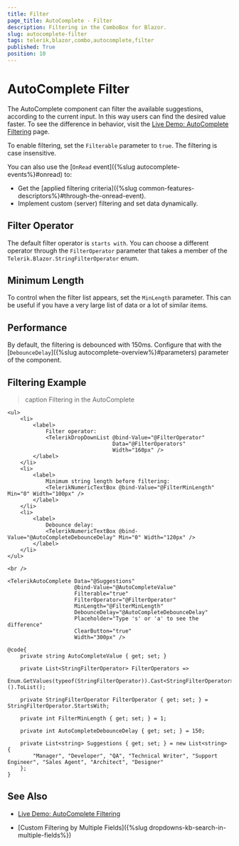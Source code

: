 ```yaml
---
title: Filter
page_title: AutoComplete - Filter
description: Filtering in the ComboBox for Blazor.
slug: autocomplete-filter
tags: telerik,blazor,combo,autocomplete,filter
published: True
position: 10
---
```


# AutoComplete Filter

The AutoComplete component can filter the available suggestions, according to the current input. In this way users can find the desired value faster. To see the difference in behavior, visit the [Live Demo: AutoComplete Filtering](https://demos.telerik.com/blazor-ui/autocomplete/filtering) page.

To enable filtering, set the `Filterable` parameter to `true`. The filtering is case insensitive.

You can also use the [`OnRead` event]({%slug autocomplete-events%}#onread) to:
* Get the [applied filtering criteria]({%slug common-features-descriptors%}#through-the-onread-event).
* Implement custom (server) filtering and set data dynamically.

## Filter Operator

The default filter operator is `starts with`. You can choose a different operator through the `FilterOperator` parameter that takes a member of the `Telerik.Blazor.StringFilterOperator` enum.

## Minimum Length

To control when the filter list appears, set the `MinLength` parameter. This can be useful if you have a very large list of data or a lot of similar items.

## Performance

By default, the filtering is debounced with 150ms. Configure that with the [`DebounceDelay`]({%slug autocomplete-overview%}#parameters) parameter of the component.

## Filtering Example

>caption Filtering in the AutoComplete

````CSHTML
<ul>
    <li>
        <label>
            Filter operator:
            <TelerikDropDownList @bind-Value="@FilterOperator"
                                 Data="@FilterOperators"
                                 Width="160px" />
        </label>
    </li>
    <li>
        <label>
            Minimum string length before filtering:
            <TelerikNumericTextBox @bind-Value="@FilterMinLength" Min="0" Width="100px" />
        </label>
    </li>
    <li>
        <label>
            Debounce delay:
            <TelerikNumericTextBox @bind-Value="@AutoCompleteDebounceDelay" Min="0" Width="120px" />
        </label>
    </li>
</ul>

<br />

<TelerikAutoComplete Data="@Suggestions"
                     @bind-Value="@AutoCompleteValue"
                     Filterable="true"
                     FilterOperator="@FilterOperator"
                     MinLength="@FilterMinLength"
                     DebounceDelay="@AutoCompleteDebounceDelay"
                     Placeholder="Type 's' or 'a' to see the difference"
                     ClearButton="true"
                     Width="300px" />

@code{
    private string AutoCompleteValue { get; set; }

    private List<StringFilterOperator> FilterOperators =>
        Enum.GetValues(typeof(StringFilterOperator)).Cast<StringFilterOperator>().ToList();

    private StringFilterOperator FilterOperator { get; set; } = StringFilterOperator.StartsWith;

    private int FilterMinLength { get; set; } = 1;

    private int AutoCompleteDebounceDelay { get; set; } = 150;

    private List<string> Suggestions { get; set; } = new List<string> {
        "Manager", "Developer", "QA", "Technical Writer", "Support Engineer", "Sales Agent", "Architect", "Designer"
    };
}
````

## See Also

* [Live Demo: AutoComplete Filtering](https://demos.telerik.com/blazor-ui/autocomplete/filtering)

* [Custom Filtering by Multiple Fields]({%slug dropdowns-kb-search-in-multiple-fields%})
